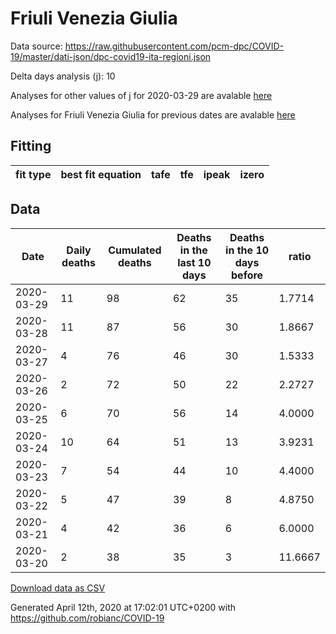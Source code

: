 # Friuli Venezia Giulia

Data source: https://raw.githubusercontent.com/pcm-dpc/COVID-19/master/dati-json/dpc-covid19-ita-regioni.json

Delta days analysis (j): 10

Analyses for other values of j for 2020-03-29 are avalable [here](../2020-03-29/README.md)

Analyses for Friuli Venezia Giulia for previous dates are avalable [here](../README.md)

## Fitting 
|fit type|best fit equation|tafe|tfe|ipeak|izero|
|-------|-----|--------|------|---|---|

## Data
|Date|Daily deaths|Cumulated deaths|Deaths in the last 10 days|Deaths in the 10 days before|ratio|
|----|----------|-----------|-------|--------------------|-----|
|2020-03-29|11|98|62|35|1.7714|
|2020-03-28|11|87|56|30|1.8667|
|2020-03-27|4|76|46|30|1.5333|
|2020-03-26|2|72|50|22|2.2727|
|2020-03-25|6|70|56|14|4.0000|
|2020-03-24|10|64|51|13|3.9231|
|2020-03-23|7|54|44|10|4.4000|
|2020-03-22|5|47|39|8|4.8750|
|2020-03-21|4|42|36|6|6.0000|
|2020-03-20|2|38|35|3|11.6667|

[Download data as CSV](COVID-19_friuli_venezia_giulia_j10_2020-03-29.csv)

Generated April 12th, 2020 at 17:02:01 UTC+0200 with https://github.com/robianc/COVID-19

